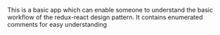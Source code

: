 This is a basic app which can enable someone to understand the basic workflow of the redux-react design pattern.
It contains enumerated comments for easy understanding
